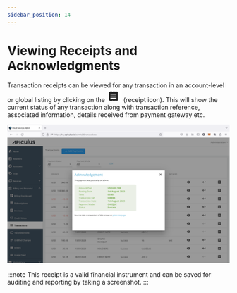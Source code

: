 ```yaml
---
sidebar_position: 14
---
```

# Viewing Receipts and Acknowledgments

Transaction receipts can be viewed for any transaction in an account-level or global listing by clicking on the ![Receipt](img/Receipt.png) (receipt icon). This will show the current status of any transaction along with transaction reference, associated information, details received from payment gateway etc.

![Viewing Receipts and Acknowledgments](img/ViewingReceiptsandAcknowledgments.png)

:::note
This receipt is a valid financial instrument and can be saved for auditing and reporting by taking a screenshot.
:::




